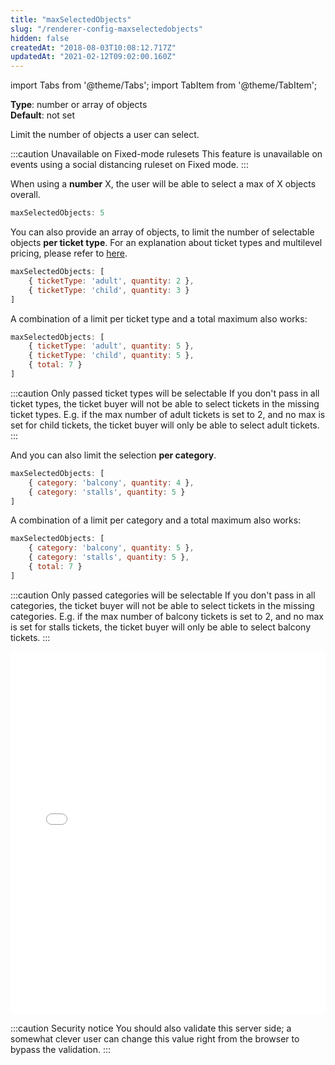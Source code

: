 ```yaml
---
title: "maxSelectedObjects"
slug: "/renderer-config-maxselectedobjects"
hidden: false
createdAt: "2018-08-03T10:08:12.717Z"
updatedAt: "2021-02-12T09:02:00.160Z"
---
```


import Tabs from '@theme/Tabs';
import TabItem from '@theme/TabItem';

**Type**: number or array of objects  
**Default**: not set  

Limit the number of objects a user can select.

:::caution Unavailable on Fixed-mode rulesets
This feature is unavailable on events using a social distancing ruleset on Fixed mode.
:::

When using a **number** X, the user will be able to select a max of X objects overall.

```javascript
maxSelectedObjects: 5
```

You can also provide an array of objects, to limit the number of selectable objects **per ticket type**. For an explanation about ticket types and multilevel pricing, please refer to [here](http://support.seats.io/integrating-seats-io/multilevel-pricing).

```javascript
maxSelectedObjects: [
    { ticketType: 'adult', quantity: 2 },
    { ticketType: 'child', quantity: 3 }
]
```

A combination of a limit per ticket type and a total maximum also works:

```javascript
maxSelectedObjects: [
    { ticketType: 'adult', quantity: 5 },
    { ticketType: 'child', quantity: 5 },
    { total: 7 }
]
```

:::caution Only passed ticket types will be selectable
If you don't pass in all ticket types, the ticket buyer will not be able to select tickets in the missing ticket types. E.g. if the max number of adult tickets is set to 2, and no max is set for child tickets, the ticket buyer will only be able to select adult tickets.
:::

And you can also limit the selection **per category**.

```javascript
maxSelectedObjects: [
    { category: 'balcony', quantity: 4 },
    { category: 'stalls', quantity: 5 }
]
```

A combination of a limit per category and a total maximum also works:

```javascript
maxSelectedObjects: [
    { category: 'balcony', quantity: 5 },
    { category: 'stalls', quantity: 5 },
    { total: 7 }
]
```

:::caution Only passed categories will be selectable
If you don't pass in all categories, the ticket buyer will not be able to select tickets in the missing categories. E.g. if the max number of balcony tickets is set to 2, and no max is set for stalls tickets, the ticket buyer will only be able to select balcony tickets.
:::



<iframe width="100%" height="580" src="//jsfiddle.net/seatsio/q47ozwj0/embedded/js,html,result/" allowfullscreen="allowfullscreen" frameborder="0"></iframe>



:::caution Security notice
You should also validate this server side; a somewhat clever user can change this value right from the browser to bypass the validation.
:::


